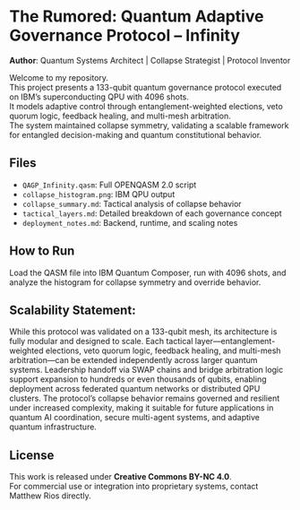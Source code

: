 # The Rumored: Quantum Adaptive Governance Protocol – Infinity

**Author**: 
Quantum Systems Architect | Collapse Strategist | Protocol Inventor

Welcome to my repository.  
This project presents a 133-qubit quantum governance protocol executed on IBM’s superconducting QPU with 4096 shots.  
It models adaptive control through entanglement-weighted elections, veto quorum logic, feedback healing, and multi-mesh arbitration.  
The system maintained collapse symmetry, validating a scalable framework for entangled decision-making and quantum constitutional behavior.

## Files
- `QAGP_Infinity.qasm`: Full OPENQASM 2.0 script  
- `collapse_histogram.png`: IBM QPU output  
- `collapse_summary.md`: Tactical analysis of collapse behavior  
- `tactical_layers.md`: Detailed breakdown of each governance concept  
- `deployment_notes.md`: Backend, runtime, and scaling notes

## How to Run
Load the QASM file into IBM Quantum Composer, run with 4096 shots, and analyze the histogram for collapse symmetry and override behavior.

## Scalability Statement:
While this protocol was validated on a 133-qubit mesh, its architecture is fully modular and designed to scale. 
Each tactical layer—entanglement-weighted elections, veto quorum logic, feedback healing, and multi-mesh arbitration—can be extended independently across larger quantum systems. 
Leadership handoff via SWAP chains and bridge arbitration logic support expansion to hundreds or even thousands of qubits, enabling deployment across federated quantum networks or distributed QPU clusters. 
The protocol’s collapse behavior remains governed and resilient under increased complexity, making it suitable for future applications in quantum AI coordination, secure multi-agent systems, and adaptive quantum infrastructure.

## License
This work is released under **Creative Commons BY-NC 4.0**.  
For commercial use or integration into proprietary systems, contact Matthew Rios directly.
